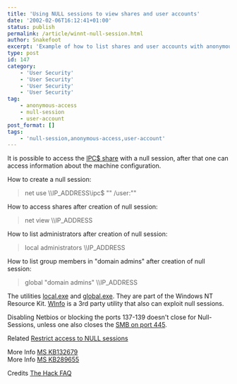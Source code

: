 ```yaml
---
title: 'Using NULL sessions to view shares and user accounts'
date: '2002-02-06T16:12:41+01:00'
status: publish
permalink: /article/winnt-null-session.html
author: Snakefoot
excerpt: 'Example of how to list shares and user accounts with anonymous access.'
type: post
id: 147
category:
    - 'User Security'
    - 'User Security'
    - 'User Security'
    - 'User Security'
tag:
    - anonymous-access
    - null-session
    - user-account
post_format: []
tags:
    - 'null-session,anonymous-access,user-account'
---
```

It is possible to access the [IPC$ share](/article/winnt-ipc-share.html) with a null session, after that one can access information about the machine configuration.  
  
 How to create a null session:

> net use \\\\IP\_ADDRESS\\ipc$ "" /user:""

 How to access shares after creation of null session:
 > net view \\\\IP\_ADDRESS

 How to list administrators after creation of null session:
 > local administrators \\\\IP\_ADDRESS

 How to list group members in "domain admins" after creation of null session:
 > global "domain admins" \\\\IP\_ADDRESS

 The utilities [local.exe](ftp://ftp.microsoft.com/bussys/winnt/winnt-public/reskit/nt40/i386/local.exe) and [global.exe](ftp://ftp.microsoft.com/bussys/winnt/winnt-public/reskit/nt40/i386/global.exe). They are part of the Windows NT Resource Kit. [WInfo](http://ntsecurity.nu/toolbox/winfo/) is a 3rd party utility that also can exploit null sessions.  
  
 Disabling Netbios or blocking the ports 137-139 doesn't close for Null-Sessions, unless one also closes the [SMB on port 445](/article/winnt-smb-netbios.html).  
  
 Related [Restrict access to NULL sessions](/article/winnt-restrict-anonymous.html)  
  
 More Info [MS KB132679](http://support.microsoft.com/kb/132679 "Local System Account and Null Sessions in Windows NT [Q132679]")  
 More Info [MS KB289655](http://support.microsoft.com/kb/289655 "HOW TO: Enable Null Session Shares on a Windows 2000-Based Computer [Q289655]")  
  
 Credits [The Hack FAQ](http://www.nmrc.org/pub/faq/hackfaq/)